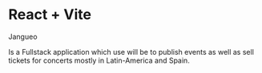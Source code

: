 # React + Vite

Jangueo 

Is a Fullstack application which use will be to publish events as well as
sell tickets for concerts mostly in Latin-America and Spain. 

